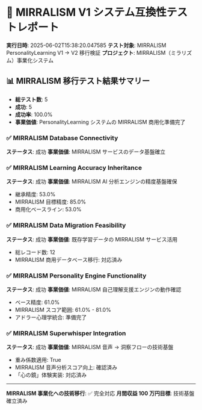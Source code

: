 # 🔄 MIRRALISM V1 システム互換性テストレポート

**実行日時**: 2025-06-02T15:38:20.047585
**テスト対象**: MIRRALISM PersonalityLearning V1 → V2 移行検証
**プロジェクト**: MIRRALISM（ミラリズム）事業化システム

## 📊 MIRRALISM 移行テスト結果サマリー

- **総テスト数**: 5
- **成功**: 5
- **成功率**: 100.0%
- **事業価値**: PersonalityLearning システムの MIRRALISM 商用化準備完了

### ✅ MIRRALISM Database Connectivity

**ステータス**: 成功
**事業価値**: MIRRALISM サービスのデータ基盤確立

### ✅ MIRRALISM Learning Accuracy Inheritance

**ステータス**: 成功
**事業価値**: MIRRALISM AI 分析エンジンの精度基盤確保

- 継承精度: 53.0%
- MIRRALISM 目標精度: 85.0%
- 商用化ベースライン: 53.0%

### ✅ MIRRALISM Data Migration Feasibility

**ステータス**: 成功
**事業価値**: 既存学習データの MIRRALISM サービス活用

- 総レコード数: 12
- MIRRALISM 商用データベース移行: 対応済み

### ✅ MIRRALISM Personality Engine Functionality

**ステータス**: 成功
**事業価値**: MIRRALISM 自己理解支援エンジンの動作確認

- ベース精度: 61.0%
- MIRRALISM スコア範囲: 61.0% - 81.0%
- アドラー心理学統合: 準備完了

### ✅ MIRRALISM Superwhisper Integration

**ステータス**: 成功
**事業価値**: MIRRALISM 音声 → 洞察フローの技術基盤

- 重み係数適用: True
- MIRRALISM 音声分析スコア向上: 確認済み
- 「心の鏡」体験実装: 対応済み

---

**MIRRALISM 事業化への技術移行**: ✅ 完全対応
**月間収益 100 万円目標**: 技術基盤確立済み
